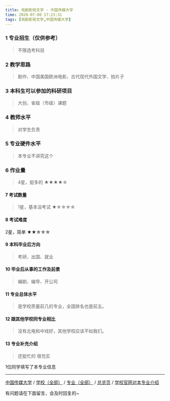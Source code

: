 ```yaml
---
title: 戏剧影视文学 - 中国传媒大学
time: 2020-07-08 17:23:31
tags: [戏剧影视文学,中国传媒大学]
---
```

### 1 专业招生（仅供参考）  
> 不限选考科目 


### 2 教学思路
> 剧作、中国美国欧洲电影、古代现代外国文学、拍片子


### 3 本科生可以参加的科研项目
>  大创、省级（市级）课题


### 4 教师水平
> 对学生负责


### 5 专业硬件水平
> 本专业不讲究这个


### 6 作业量
>4星，挺多的
★★★★☆



#### 7 考试数量
>1星，基本没考试
★☆☆☆☆


#### 8 考试难度
> 
2星，简单
★★☆☆☆



#### 9 本科毕业后方向
> 考研、出国、就业


#### 10 毕业后从事的工作及前景
> 编剧、编导、开公司


#### 11 专业总体水平
> 是学校质量前几的专业，全国排名也是前五。


#### 12 跟其他学校同专业相比
> 没有北电和中戏好，其他学校应该不如我们。


#### 13 专业补充介绍
> 还挺忙的 很充实

1位同学填写了本专业信息
***
[中国传媒大学](https://univgo.github.io/2020/07/08/中国传媒大学) / [学校（全部）](https://univgo.github.io/2020/07/08/3efa6bcca419) / [专业（全部）](https://univgo.github.io/2020/07/08/2d4c6d3552c2) / [总览页](https://univgo.github.io/2020/07/08/445daeb4fa00) / [学校官网对本专业介绍]( http://zhaosheng.cuc.edu.cn/zs/MajorInfo.aspx#m-22)



有问题请在下面留言，会及时回复的~
